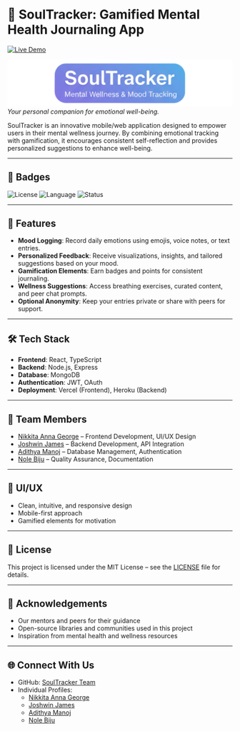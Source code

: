 # 🌟 SoulTracker: Gamified Mental Health Journaling App
[![Live Demo](https://img.shields.io/badge/Live%20Demo-Click%20Here-brightgreen)](https://soul-tracker-demo.vercel.app/)

![SoulTracker Banner](1200x250.png)  
*Your personal companion for emotional well-being.*

SoulTracker is an innovative mobile/web application designed to empower users in their mental wellness journey. By combining emotional tracking with gamification, it encourages consistent self-reflection and provides personalized suggestions to enhance well-being.

---

## 🔖 Badges

![License](https://img.shields.io/badge/License-MIT-green) 
![Language](https://img.shields.io/badge/Language-JavaScript-yellow) 
![Status](https://img.shields.io/badge/Status-Active-brightgreen)

---

## 🌟 Features

- **Mood Logging**: Record daily emotions using emojis, voice notes, or text entries.
- **Personalized Feedback**: Receive visualizations, insights, and tailored suggestions based on your mood.
- **Gamification Elements**: Earn badges and points for consistent journaling.
- **Wellness Suggestions**: Access breathing exercises, curated content, and peer chat prompts.
- **Optional Anonymity**: Keep your entries private or share with peers for support.

---

## 🛠️ Tech Stack

- **Frontend**: React, TypeScript
- **Backend**: Node.js, Express
- **Database**: MongoDB
- **Authentication**: JWT, OAuth
- **Deployment**: Vercel (Frontend), Heroku (Backend)

---

## 👥 Team Members

- [Nikkita Anna George](https://github.com/NikkitaAnnaGeroge) – Frontend Development, UI/UX Design
- [Joshwin James](https://github.com/Joshwin-James) – Backend Development, API Integration
- [Adithya Manoj](https://github.com/AdithyaManojSJCET) – Database Management, Authentication
- [Nole Biju](https://github.com/Noel-Biju) – Quality Assurance, Documentation

---



## 🎨 UI/UX

- Clean, intuitive, and responsive design
- Mobile-first approach
- Gamified elements for motivation

---

## 📄 License

This project is licensed under the MIT License – see the [LICENSE](LICENSE) file for details.

---

## 📣 Acknowledgements

- Our mentors and peers for their guidance
- Open-source libraries and communities used in this project
- Inspiration from mental health and wellness resources

---

## 🌐 Connect With Us

- GitHub: [SoulTracker Team](https://github.com/NikkitaAnnaGeroge/SoulTracker_demo)
- Individual Profiles:  
  - [Nikkita Anna George](https://github.com/NikkitaAnnaGeroge)  
  - [Joshwin James](https://github.com/Joshwin-James)  
  - [Adithya Manoj](https://github.com/AdithyaManojSJCET)  
  - [Nole Biju](https://github.com/Noel-Biju)
